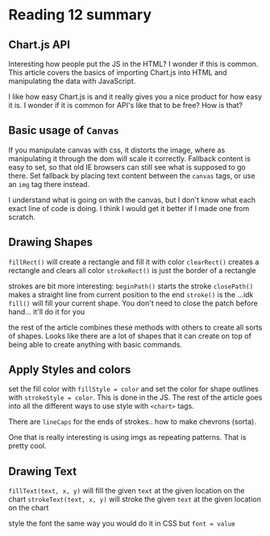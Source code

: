 # Reading 12 summary

## Chart.js API
Interesting how people put the JS in the HTML? I wonder if this is common. This article covers the basics of importing Chart.js into HTML and manipulating the data with JavaScript. 

I like how easy Chart.js is and it really gives you a nice product for how easy it is. I wonder if it is common for API's like that to be free? How is that?

## Basic usage of `Canvas`
If you manipulate canvas with css, it distorts the image, where as manipulating it through the dom will scale it correctly. Fallback content is easy to set, so that old IE browsers can still see what is supposed to go there. Set fallback by placing text content between the `canvas` tags, or use an `img` tag there instead. 

I understand what is going on with the canvas, but I don't know what each exact line of code is doing. I think I would get it better if I made one from scratch.

## Drawing Shapes
`fillRect()` will create a rectangle and fill it with color
`clearRect()` creates a rectangle and clears all color
`strokeRect()` is just the border of a rectangle

strokes are bit more interesting:
`beginPath()` starts the stroke
`closePath()` makes a straight line from current position to the end
`stroke()` is the ...idk
`fill()` will fill your current shape. You don't need to close the patch before hand... it'll do it for you

the rest of the article combines these methods with others to create all sorts of shapes. Looks like there are a lot of shapes that it can create on top of being able to create anything with basic commands. 

## Apply Styles and colors
set the fill color with `fillStyle = color` and set the color for shape outlines with `strokeStyle = color`. This is done in the JS. The rest of the article goes into all the different ways to use style with `<chart>` tags.

There are `lineCaps` for the ends of strokes.. how to make chevrons (sorta).

One that is really interesting is using imgs as repeating patterns. That is pretty cool.

## Drawing Text
`fillText(text, x, y)` will fill the given `text` at the given location on the chart
`strokeText(text, x, y)` will stroke the given `text` at the given location on the chart

style the font the same way you would do it in CSS but `font = value`
